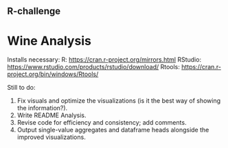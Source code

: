 ## R-challenge

# Wine Analysis

Installs necessary:
R: https://cran.r-project.org/mirrors.html
RStudio: https://www.rstudio.com/products/rstudio/download/
Rtools: https://cran.r-project.org/bin/windows/Rtools/


Still to do:
1. Fix visuals and optimize the visualizations (is it the best way of showing the information?).
2. Write README Analysis.
3. Revise code for efficiency and consistency; add comments.
4. Output single-value aggregates and dataframe heads alongside the improved visualizations.